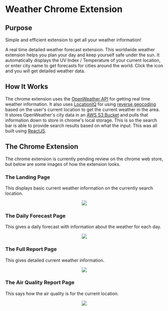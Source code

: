 # Weather Chrome Extension

## Purpose

Simple and efficient extension to get all your weather information!

A real time detailed weather forecast extension. This worldwide weather extension helps you plan your day and keep yourself safe under the sun. It automatically displays the UV Index / Temperature of your current location, or enter city name to get forecasts for cities around the world. Click the icon and you will get detailed weather data.

## How It Works

The chrome extension uses the [OpenWeather API](https://openweathermap.org/) for getting real time weather information. It also uses [LocationIQ](https://locationiq.com/) for using [reverse geocoding](https://en.wikipedia.org/wiki/Reverse_geocoding) based on the user's current location to get the current weather in the area. It stores OpenWeather's city data in an [AWS S3 Bucket](https://aws.amazon.com/s3/) and pulls that information down to store in chrome's local storage. This is so the search bar is able to provide search results based on what the input. This was all built using [ReactJS](https://reactjs.org/).

## The Chrome Extension

The chrome extension is currently pending review on the chrome web store, but below are some images of how the extension looks.

### The Landing Page
This displays basic current weather information on the currently search location.
<p align="center">
  <img src="https://user-images.githubusercontent.com/56607702/134790285-788dfc59-0e66-4ffd-bb34-a4e222d2427f.png" />
</p>

### The Daily Forecast Page
This gives a daily forecast with information about the weather for each day.
<p align="center">
  <img src="https://user-images.githubusercontent.com/56607702/134790293-c67c0e40-4fb0-44a9-96ec-468bd5ade20c.png" />
</p>

### The Full Report Page
This gives detailed current weather information.
<p align="center">
  <img src="https://user-images.githubusercontent.com/56607702/134790306-42abbee6-1964-4caa-ad4f-958f7aa4972d.png" />
</p>

### The Air Quality Report Page
This says how the air quality is for the current location.
<p align="center">
  <img src="https://user-images.githubusercontent.com/56607702/134790314-1c785d80-edfb-44c7-baca-85cdc5eb7a33.png" />
</p>
